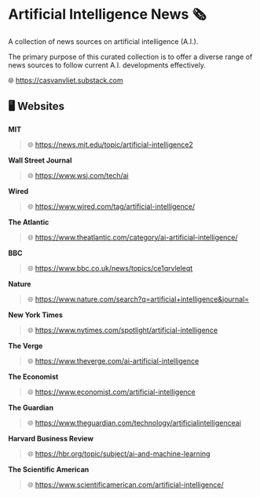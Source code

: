 # Artificial Intelligence News 🗞️

A collection of news sources on artificial intelligence (A.I.).

The primary purpose of this curated collection is to offer a diverse range of news sources to follow current A.I. developments effectively.

🌐 https://casvanvliet.substack.com

## 🖥️ Websites

**MIT**

> 🌐 https://news.mit.edu/topic/artificial-intelligence2

**Wall Street Journal**

> 🌐 https://www.wsj.com/tech/ai

**Wired**

> 🌐 https://www.wired.com/tag/artificial-intelligence/

**The Atlantic**

> 🌐 https://www.theatlantic.com/category/ai-artificial-intelligence/

**BBC** 

> 🌐 https://www.bbc.co.uk/news/topics/ce1qrvleleqt

**Nature**

> 🌐 https://www.nature.com/search?q=artificial+intelligence&journal=

**New York Times**

> 🌐 https://www.nytimes.com/spotlight/artificial-intelligence

**The Verge**

> 🌐 https://www.theverge.com/ai-artificial-intelligence

**The Economist**

> 🌐 https://www.economist.com/artificial-intelligence

**The Guardian**

> 🌐 https://www.theguardian.com/technology/artificialintelligenceai

**Harvard Business Review**

> 🌐 https://hbr.org/topic/subject/ai-and-machine-learning

**The Scientific American**

> 🌐 https://www.scientificamerican.com/artificial-intelligence/

